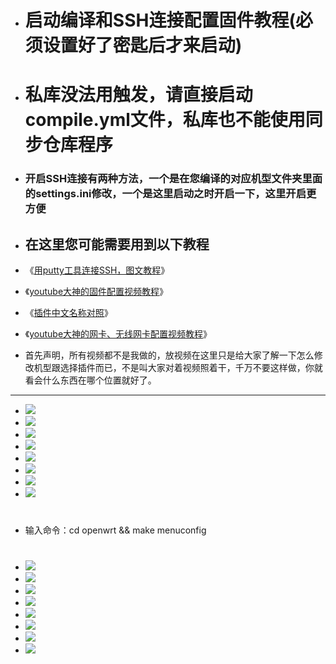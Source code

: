 - # 启动编译和SSH连接配置固件教程(必须设置好了密匙后才来启动)
- # 私库没法用触发，请直接启动compile.yml文件，私库也不能使用同步仓库程序

- ### 开启SSH连接有两种方法，一个是在您编译的对应机型文件夹里面的settings.ini修改，一个是这里启动之时开启一下，这里开启更方便

- ## 在这里您可能需要用到以下教程
- 《[用putty工具连接SSH，图文教程](https://github.com/danshui-git/shuoming/blob/master/3SSH%E8%BF%9E%E6%8E%A5%E8%AF%B4%E6%98%8E.md)》
- 《[youtube大神的固件配置视频教程](https://www.youtube.com/watch?v=jEE_J6-4E3Y&t=24s)》
- 《[插件中文名称对照](https://github.com/danshui-git/shuoming/blob/master/%E5%90%8D%E7%A7%B0.md)》
- 《[youtube大神的网卡、无线网卡配置视频教程](https://www.youtube.com/watch?v=X9v6Nd3wxkk)》

- 首先声明，所有视频都不是我做的，放视频在这里只是给大家了解一下怎么修改机型跟选择插件而已，不是叫大家对着视频照着干，千万不要这样做，你就看会什么东西在哪个位置就好了。

---
- <img src="https://github.com/danshui-git/shuoming/blob/master/doc/xinqi0.png" />
- <img src="https://github.com/danshui-git/shuoming/blob/master/doc/xinqi12.png" />
- <img src="https://github.com/danshui-git/shuoming/blob/master/doc/xinqi13.png" />
- <img src="https://github.com/danshui-git/shuoming/blob/master/doc/xinqi14.png" />
- <img src="https://github.com/danshui-git/shuoming/blob/master/doc/xinqi4.png" />
- <img src="https://github.com/danshui-git/shuoming/blob/master/doc/xinqi5.png" />
- <img src="https://github.com/danshui-git/shuoming/blob/master/doc/xinqi6.png" />
- <img src="https://github.com/danshui-git/shuoming/blob/master/doc/xinqi7.png" />
#
#
- 输入命令：cd openwrt && make menuconfig
#
#
- <img src="https://github.com/danshui-git/shuoming/blob/master/doc/xinqi8.png" />
- <img src="https://github.com/danshui-git/shuoming/blob/master/doc/xinqi111.png" />
- <img src="https://github.com/danshui-git/shuoming/blob/master/doc/xinqi9.png" />
- <img src="https://github.com/danshui-git/shuoming/blob/master/doc/xinqi10.png" />
- <img src="https://github.com/danshui-git/shuoming/blob/master/doc/xinqi11.png" />
- <img src="https://github.com/danshui-git/shuoming/blob/master/doc/xinqi122.png" />
- <img src="https://github.com/danshui-git/shuoming/blob/master/doc/xinqi133.png" />
- <img src="https://github.com/danshui-git/shuoming/blob/master/doc/xinqi144.png" />
